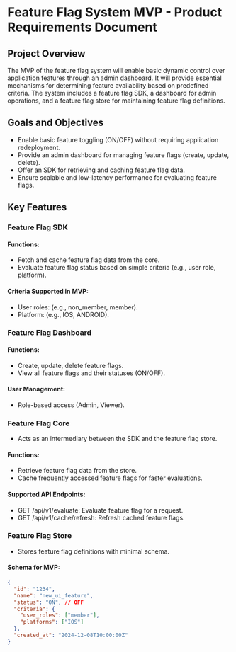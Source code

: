 # Feature Flag System MVP - Product Requirements Document

## Project Overview
The MVP of the feature flag system will enable basic dynamic control over application features through an admin dashboard. It will provide essential mechanisms for determining feature availability based on predefined criteria. The system includes a feature flag SDK, a dashboard for admin operations, and a feature flag store for maintaining feature flag definitions.

## Goals and Objectives
- Enable basic feature toggling (ON/OFF) without requiring application redeployment.
- Provide an admin dashboard for managing feature flags (create, update, delete).
- Offer an SDK for retrieving and caching feature flag data.
- Ensure scalable and low-latency performance for evaluating feature flags.

## Key Features

### Feature Flag SDK

#### Functions:
- Fetch and cache feature flag data from the core.
- Evaluate feature flag status based on simple criteria (e.g., user role, platform).

#### Criteria Supported in MVP:
- User roles: (e.g., non_member, member).
- Platform: (e.g., IOS, ANDROID).

### Feature Flag Dashboard

#### Functions:
- Create, update, delete feature flags.
- View all feature flags and their statuses (ON/OFF).

#### User Management:
- Role-based access (Admin, Viewer).

### Feature Flag Core

- Acts as an intermediary between the SDK and the feature flag store.

#### Functions:
- Retrieve feature flag data from the store.
- Cache frequently accessed feature flags for faster evaluations.

#### Supported API Endpoints:
- GET /api/v1/evaluate: Evaluate feature flag for a request.
- GET /api/v1/cache/refresh: Refresh cached feature flags.

### Feature Flag Store

- Stores feature flag definitions with minimal schema.

#### Schema for MVP:
```json
{
  "id": "1234",
  "name": "new_ui_feature",
  "status": "ON", // OFF
  "criteria": {
    "user_roles": ["member"],
    "platforms": ["IOS"]
  },
  "created_at": "2024-12-08T10:00:00Z"
}

